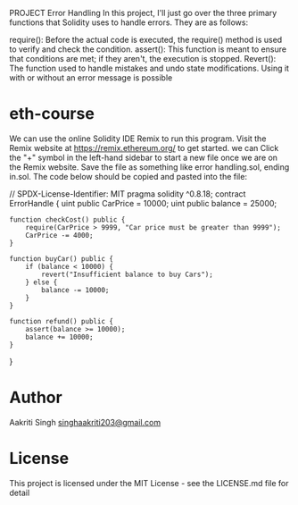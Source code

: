 PROJECT
Error Handling
In this project, I'll just go over the three primary functions that Solidity uses to handle errors. They are as follows:

require(): Before the actual code is executed, the require() method is used to verify and check the condition.
assert(): This function is meant to ensure that conditions are met; if they aren't, the execution is stopped.
Revert(): The function used to handle mistakes and undo state modifications. Using it with or without an error message is possible

# eth-course
We can use the online Solidity IDE Remix to run this program. Visit the Remix website at https://remix.ethereum.org/ to get started.
we can Click the "+" symbol in the left-hand sidebar to start a new file once we are on the Remix website. Save the file as something like error handling.sol, ending in.sol. The code below should be copied and pasted into the file:

// SPDX-License-Identifier: MIT
pragma solidity ^0.8.18;
contract ErrorHandle {
    uint public CarPrice = 10000;
    uint public balance = 25000;

    function checkCost() public {
        require(CarPrice > 9999, "Car price must be greater than 9999");
        CarPrice -= 4000;
    }

    function buyCar() public {
        if (balance < 10000) {
            revert("Insufficient balance to buy Cars");
        } else {
            balance -= 10000;
        }
    }

    function refund() public {
        assert(balance >= 10000);
        balance += 10000;
    }
}

# Author
Aakriti Singh singhaakriti203@gmail.com

# License
This project is licensed under the MIT License - see the LICENSE.md file for detail
